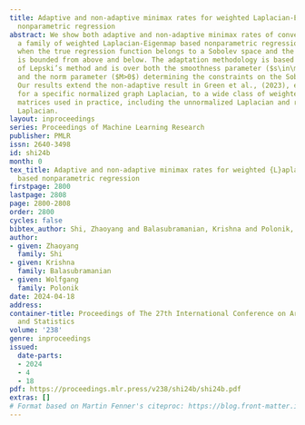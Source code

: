 ```yaml
---
title: Adaptive and non-adaptive minimax rates for weighted Laplacian-Eigenmap based
  nonparametric regression
abstract: We show both adaptive and non-adaptive minimax rates of convergence for
  a family of weighted Laplacian-Eigenmap based nonparametric regression methods,
  when the true regression function belongs to a Sobolev space and the sampling density
  is bounded from above and below. The adaptation methodology is based on extensions
  of Lepski’s method and is over both the smoothness parameter ($s\in\mathbb{N}_{+}$)
  and the norm parameter ($M>0$) determining the constraints on the Sobolev space.
  Our results extend the non-adaptive result in Green et al., (2023), established
  for a specific normalized graph Laplacian, to a wide class of weighted Laplacian
  matrices used in practice, including the unnormalized Laplacian and random walk
  Laplacian.
layout: inproceedings
series: Proceedings of Machine Learning Research
publisher: PMLR
issn: 2640-3498
id: shi24b
month: 0
tex_title: Adaptive and non-adaptive minimax rates for weighted {L}aplacian-Eigenmap
  based nonparametric regression
firstpage: 2800
lastpage: 2808
page: 2800-2808
order: 2800
cycles: false
bibtex_author: Shi, Zhaoyang and Balasubramanian, Krishna and Polonik, Wolfgang
author:
- given: Zhaoyang
  family: Shi
- given: Krishna
  family: Balasubramanian
- given: Wolfgang
  family: Polonik
date: 2024-04-18
address:
container-title: Proceedings of The 27th International Conference on Artificial Intelligence
  and Statistics
volume: '238'
genre: inproceedings
issued:
  date-parts:
  - 2024
  - 4
  - 18
pdf: https://proceedings.mlr.press/v238/shi24b/shi24b.pdf
extras: []
# Format based on Martin Fenner's citeproc: https://blog.front-matter.io/posts/citeproc-yaml-for-bibliographies/
---
```

